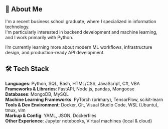 ## 👋 About Me

I'm a recent business school graduate, where I specialized in information technology.  
I'm particularly interested in backend development and machine learning, and I work primarily with Python.

I’m currently learning more about modern ML workflows, infrastructure design, and production-ready API development.

## 🛠️ Tech Stack

**Languages**: Python, SQL, Bash, HTML/CSS, JavaScript, C#, VBA  
**Frameworks & Libraries**: FastAPI, Node.js, pandas, Mongoose  
**Databases**: MongoDB, MySQL  
**Machine Learning Frameworks**: PyTorch (primary), TensorFlow, scikit-learn  
**Tools & Dev Environment**: Docker, Git, Visual Studio Code, WSL (Ubuntu), tmux, vim  
**Markup & Config**: YAML, JSON, Dockerfiles  
**Other Experience**: Jupyter notebooks, Virtual machines (local & cloud)
